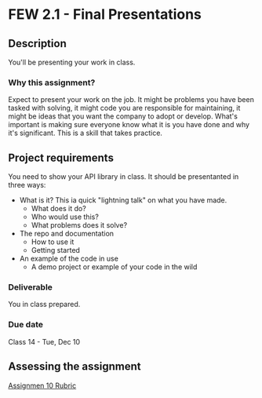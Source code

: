# FEW 2.1 - Final Presentations

## Description 

You'll be presenting your work in class. 

### Why this assignment?

Expect to present your work on the job. It might be problems you have been tasked with solving, it might code you are responsible for maintaining, it might be ideas that you want the company to adopt or develop. What's important is making sure everyone know what it is you have done and why it's significant. This is a skill that takes practice. 

## Project requirements

You need to show your API library in class. It should be presentanted in three ways: 

- What is it? This ia quick "lightning talk" on what you have made. 
  - What does it do?
  - Who would use this? 
  - What problems does it solve? 
- The repo and documentation
  - How to use it 
  - Getting started 
- An example of the code in use
  - A demo project or example of your code in the wild

### Deliverable

You in class prepared. 

### Due date

Class 14 - Tue, Dec 10

## Assessing the assignment

[Assignmen 10 Rubric](./assignment-10-rubric.md)
